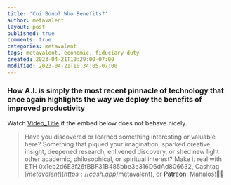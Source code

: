 ```yaml
---
title: 'Cui Bono? Who Benefits?'
author: metavalent
layout: post
published: true
comments: true
categories: metavalent
tags: metavalent, economic, fiduciary duty
created: 2023-04-21T10:29:00-07:00
modified: 2023-04-21T10:34:05-07:00
---
```


### How A.I. is simply the most recent pinnacle of technology that once again highlights the way we deploy the benefits of improved productivity

Watch [Video_Title](https://youtu.be/M62Dyy3DVm8) if the embed below does not behave nicely. 

<div class="embed-container"><iframeloading="lazy" width="560" height="315" src="https://www.youtube.com/embed/M62Dyy3DVm8" title="YouTube video player" frameborder="0" allow="accelerometer; autoplay; clipboard-write; encrypted-media; gyroscope; picture-in-picture" allowfullscreen></iframe></div>

<!-- 
![alt text](/assets/images/image.jpg "title")
-->

> Have you discovered or learned something interesting or valuable here? Something that piqued your imagination, sparked creative, insight, deepened research, enlivened discovery, or shed new light other academic, philosophical, or spiritual interest? Make it real with ETH 0x1eb2d6E3f26fBBF31B485bbe3e316D6dAd806632, Cashtag [$metavalent](https://cash.app/$metavalent), or [Patreon](https://patreon.com/metavalent). Mahalos!🙏🏼
